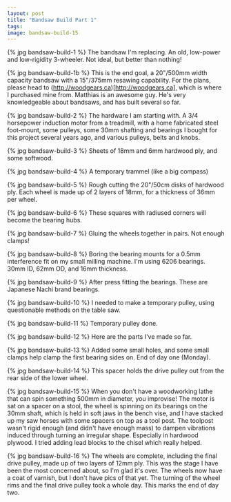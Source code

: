 ```yaml
---
layout: post
title: "Bandsaw Build Part 1"
tags:
image: bandsaw-build-15
---
```

{% jpg bandsaw-build-1 %} The bandsaw I'm replacing. An old, low-power and low-rigidity 3-wheeler. Not ideal, but better than nothing!

{% jpg bandsaw-build-1b %} This is the end goal, a 20"/500mm width capacity bandsaw with a 15"/375mm resawing capability. For the plans, please head to (http://woodgears.ca)[http://woodgears.ca], which is where I purchased mine from. Matthias is an awesome guy. He's very knowledgeable about bandsaws, and has built several so far.

{% jpg bandsaw-build-2 %} The hardware I am starting with. A 3/4 horsepower induction motor from a treadmill, with a home fabricated steel foot-mount, some pulleys, some 30mm shafting and bearings I bought for this project several years ago, and various pulleys, belts and knobs.

{% jpg bandsaw-build-3 %} Sheets of 18mm and 6mm hardwood ply, and some softwood.

{% jpg bandsaw-build-4 %} A temporary trammel (like a big compass)

{% jpg bandsaw-build-5 %} Rough cutting the 20"/50cm disks of hardwood ply. Each wheel is made up of 2 layers of 18mm, for a thickness of 36mm per wheel.

{% jpg bandsaw-build-6 %} These squares with radiused corners will become the bearing hubs.

{% jpg bandsaw-build-7 %} Gluing the wheels together in pairs. Not enough clamps!

{% jpg bandsaw-build-8 %} Boring the bearing mounts for a 0.5mm interference fit on my small milling machine. I'm using 6206 bearings. 30mm ID, 62mm OD, and 16mm thickness.

{% jpg bandsaw-build-9 %} After press fitting the bearings. These are Japanese Nachi brand bearings.

{% jpg bandsaw-build-10 %} I needed to make a temporary pulley, using questionable methods on the table saw.

{% jpg bandsaw-build-11 %} Temporary pulley done.

{% jpg bandsaw-build-12 %} Here are the parts I've made so far.

{% jpg bandsaw-build-13 %} Added some small holes, and some small clamps help clamp the first bearing sides on. End of day one (Monday).

{% jpg bandsaw-build-14 %} This spacer holds the drive pulley out from the rear side of the lower wheel.

{% jpg bandsaw-build-15 %} When you don't have a woodworking lathe that can spin something 500mm in diameter, you improvise! The motor is sat on a spacer on a stool, the wheel is spinning on its bearings on the 30mm shaft, which is held in soft jaws in the bench vise, and I have stacked up my saw horses with some spacers on top as a tool post. The toolpost wasn't rigid enough (and didn't have enough mass) to dampen vibrations induced through turning an irregular shape. Especially in hardwood plywood. I tried adding lead blocks to the chisel which really helped.

{% jpg bandsaw-build-16 %} The wheels are complete, including the final drive pulley, made up of two layers of 12mm ply. This was the stage I have been the most concerned about, so I'm glad it's over. The wheels now have a coat of varnish, but I don't have pics of that yet. The turning of the wheel rims and the final drive pulley took a whole day. This marks the end of day two.

